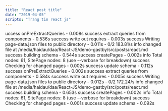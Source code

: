 ```yaml
---
title: "React post title"
date: "2019-04-05"
scripts: "Trang tin react js"
---
```

uccess onPreExtractQueries - 0.008s
success extract queries from components - 0.536s
success write out requires - 0.003s
success Writing page-data.json files to public directory - 0.011s - 0/2 183.81/s
info changed file at /media/haidau/daa/React-JS/demo-gastby/src/posts/react.md
success building schema - 0.544s
success createPages - 0.002s
info Total nodes: 61, SitePage nodes: 8 (use --verbose for breakdown)
success Checking for changed pages - 0.002s
success update schema - 0.112s
success onPreExtractQueries - 0.002s
success extract queries from components - 0.584s
success write out requires - 0.005s
success Writing page-data.json files to public directory - 0.012s - 0/2 172.24/s
info changed file at /media/haidau/daa/React-JS/demo-gastby/src/posts/react.md
success building schema - 0.653s
success createPages - 0.002s
info Total nodes: 61, SitePage nodes: 8 (use --verbose for breakdown)
success Checking for changed pages - 0.001s
success update schema - 0.092s